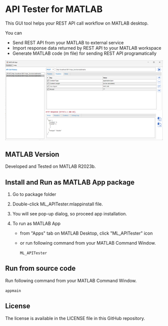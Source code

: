 # API Tester for MATLAB

This GUI tool helps your REST API call workflow on MATLAB desktop.

You can
- Send REST API from your MATLAB to external service
- Import response data returned by REST API to your MATLAB workspace
- Generate MATLAB code (m file) for sending REST API programatically

![Screenshot](images/app_sceenshot.png)


## MATLAB Version
Developed and Tested on MATLAB R2023b.


## Install and Run as MATLAB App package
1. Go to package folder
2. Double-click ML_APITester.mlappinstall file.
3. You will see pop-up dialog, so proceed app installation.
4. To run as MATLAB App

   - from "Apps" tab on MATLAB Desktop, click "ML_APITester" icon

   - or run following command from your MATLAB Command Window.

     ```ML_APITester```

## Run from source code
Run following command from your MATLAB Command Window.

   ```appmain```


## License
The license is available in the LICENSE file in this GitHub repository.
